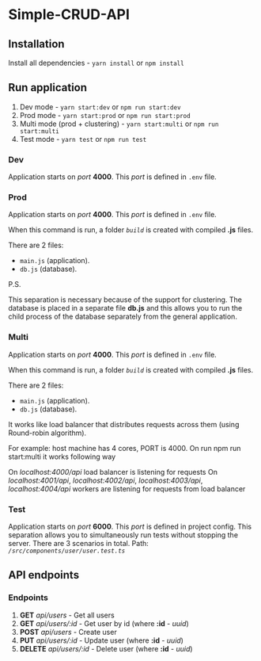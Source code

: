 # Simple-CRUD-API

## Installation

Install all dependencies - ```yarn install``` or ```npm install```

## Run application

1. Dev mode - ```yarn start:dev``` or ```npm run start:dev```
2. Prod mode - ```yarn start:prod``` or ```npm run start:prod```
3. Multi mode (prod + clustering) - ```yarn start:multi``` or ```npm run start:multi```
4. Test mode - ```yarn test```  or ```npm run test```

### Dev

Application starts on *port* **4000**. This *port* is defined in ```.env``` file.

### Prod

Application starts on *port* **4000**. This *port* is defined in ```.env``` file.

When this command is run, a folder *```build```* is created with compiled **.js** files.

There are 2 files:

* ```main.js``` (application).
* ```db.js``` (database).

P.S.

This separation is necessary because of the support for clustering. The database is placed in a separate file **db.js** and this allows you to run the child process of the database separately from the general application.

### Multi

Application starts on *port* **4000**. This *port* is defined in ```.env``` file.

When this command is run, a folder *```build```* is created with compiled **.js** files.

There are 2 files:

* ```main.js``` (application).
* ```db.js``` (database).

It works like load balancer that distributes requests across them (using Round-robin algorithm).

For example: host machine has 4 cores, PORT is 4000. On run npm run start:multi it works following way

On *localhost:4000/api* load balancer is listening for requests
On *localhost:4001/api*, *localhost:4002/api*, *localhost:4003/api*, *localhost:4004/api* workers are listening for requests from load balancer

### Test

Application starts on *port* **6000**. This *port* is defined in project config.
This separation allows you to simultaneously run tests without stopping the server.
There are 3 scenarios in total. Path: *```/src/components/user/user.test.ts```*

## API endpoints

### Endpoints

1. **GET** *api/users* - Get all users
2. **GET** *api/users/:id* - Get user by id (where **:id** - *uuid*)
3. **POST** *api/users* - Create user
4. **PUT** *api/users/:id* -  Update user (where **:id** - *uuid*)
5. **DELETE** *api/users/:id* - Delete user (where **:id** - *uuid*)
